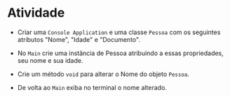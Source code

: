 # Atividade

- Criar uma `Console Application` e uma classe `Pessoa` com os seguintes atributos "Nome", "Idade" e "Documento".

- No `Main` crie uma instância de Pessoa atribuindo a essas propriedades, seu nome e sua idade.

- Crie um método `void` para alterar o Nome do objeto `Pessoa`.

- De volta ao `Main` exiba no terminal o nome alterado.